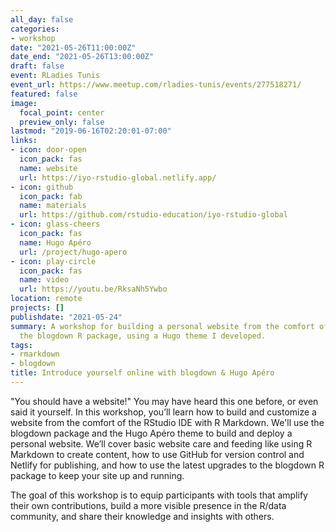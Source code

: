 ```yaml
---
all_day: false
categories:
- workshop
date: "2021-05-26T11:00:00Z"
date_end: "2021-05-26T13:00:00Z"
draft: false
event: RLadies Tunis
event_url: https://www.meetup.com/rladies-tunis/events/277518271/
featured: false
image:
  focal_point: center
  preview_only: false
lastmod: "2019-06-16T02:20:01-07:00"
links:
- icon: door-open
  icon_pack: fas
  name: website
  url: https://iyo-rstudio-global.netlify.app/
- icon: github
  icon_pack: fab
  name: materials
  url: https://github.com/rstudio-education/iyo-rstudio-global
- icon: glass-cheers
  icon_pack: fas
  name: Hugo Apéro
  url: /project/hugo-apero
- icon: play-circle
  icon_pack: fas
  name: video
  url: https://youtu.be/RksaNh5Ywbo
location: remote
projects: []
publishdate: "2021-05-24"
summary: A workshop for building a personal website from the comfort of RStudio using
  the blogdown R package, using a Hugo theme I developed.
tags:
- rmarkdown
- blogdown
title: Introduce yourself online with blogdown & Hugo Apéro
---
```



"You should have a website!" You may have heard this one before, or even said it yourself. In this workshop, you’ll learn how to build and customize a website from the comfort of the RStudio IDE with R Markdown. We'll use the blogdown package and the Hugo Apéro theme to build and deploy a personal website. We’ll cover basic website care and feeding like using R Markdown to create content, how to use GitHub for version control and Netlify for publishing, and how to use the latest upgrades to the blogdown R package to keep your site up and running.

The goal of this workshop is to equip participants with tools that amplify their own contributions, build a more visible presence in the R/data community, and share their knowledge and insights with others.
